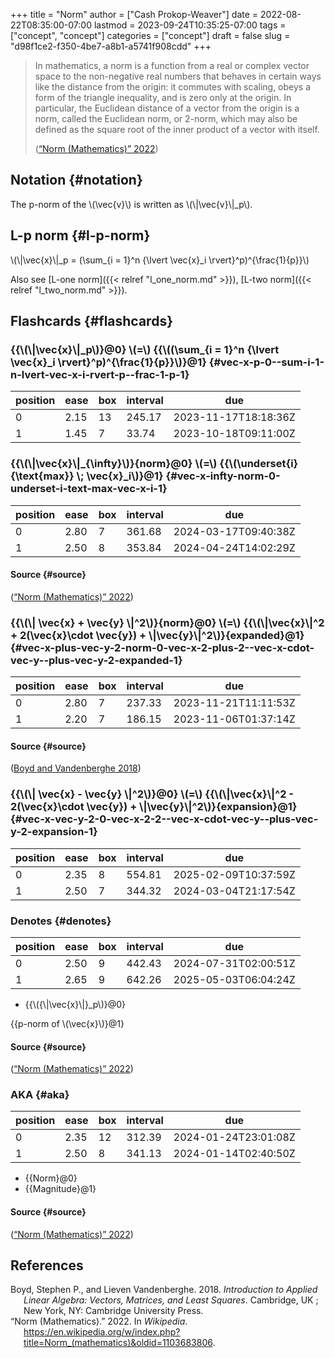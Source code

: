 +++
title = "Norm"
author = ["Cash Prokop-Weaver"]
date = 2022-08-22T08:35:00-07:00
lastmod = 2023-09-24T10:35:25-07:00
tags = ["concept", "concept"]
categories = ["concept"]
draft = false
slug = "d98f1ce2-f350-4be7-a8b1-a5741f908cdd"
+++

> In mathematics, a norm is a function from a real or complex vector space to the non-negative real numbers that behaves in certain ways like the distance from the origin: it commutes with scaling, obeys a form of the triangle inequality, and is zero only at the origin. In particular, the Euclidean distance of a vector from the origin is a norm, called the Euclidean norm, or 2-norm, which may also be defined as the square root of the inner product of a vector with itself.
>
> (<a href="#citeproc_bib_item_2">“Norm (Mathematics)” 2022</a>)


## Notation {#notation}

The p-norm of the \\(\vec{v}\\) is written as \\(\\|\vec{v}\\|\_p\\).


## L-p norm {#l-p-norm}

\\(\\|\vec{x}\\|\_p = (\sum\_{i = 1}^n {\lvert \vec{x}\_i \rvert}^p)^{\frac{1}{p}}\\)

Also see [L-one norm]({{< relref "l_one_norm.md" >}}), [L-two norm]({{< relref "l_two_norm.md" >}}).


## Flashcards {#flashcards}


### {{\\(\\|\vec{x}\\|\_p\\)}@0} \\(=\\) {{\\((\sum\_{i = 1}^n {\lvert \vec{x}\_i \rvert}^p)^{\frac{1}{p}}\\)}@1} {#vec-x-p-0--sum-i-1-n-lvert-vec-x-i-rvert-p--frac-1-p-1}

| position | ease | box | interval | due                  |
|----------|------|-----|----------|----------------------|
| 0        | 2.15 | 13  | 245.17   | 2023-11-17T18:18:36Z |
| 1        | 1.45 | 7   | 33.74    | 2023-10-18T09:11:00Z |


### {{\\(\\|\vec{x}\\|\_{\infty}\\)}{norm}@0} \\(=\\) {{\\(\underset{i}{\text{max}} \\; \vec{x}\_i\\)}@1} {#vec-x-infty-norm-0-underset-i-text-max-vec-x-i-1}

| position | ease | box | interval | due                  |
|----------|------|-----|----------|----------------------|
| 0        | 2.80 | 7   | 361.68   | 2024-03-17T09:40:38Z |
| 1        | 2.50 | 8   | 353.84   | 2024-04-24T14:02:29Z |


#### Source {#source}

(<a href="#citeproc_bib_item_2">“Norm (Mathematics)” 2022</a>)


### {{\\(\\| \vec{x} + \vec{y} \\|^2\\)}{norm}@0} \\(=\\) {{\\(\\|\vec{x}\\|^2 + 2(\vec{x}\cdot \vec{y}) + \\|\vec{y}\\|^2\\)}{expanded}@1} {#vec-x-plus-vec-y-2-norm-0-vec-x-2-plus-2--vec-x-cdot-vec-y--plus-vec-y-2-expanded-1}

| position | ease | box | interval | due                  |
|----------|------|-----|----------|----------------------|
| 0        | 2.80 | 7   | 237.33   | 2023-11-21T11:11:53Z |
| 1        | 2.20 | 7   | 186.15   | 2023-11-06T01:37:14Z |


#### Source {#source}

(<a href="#citeproc_bib_item_1">Boyd and Vandenberghe 2018</a>)


### {{\\(\\| \vec{x} - \vec{y} \\|^2\\)}@0} \\(=\\) {{\\(\\|\vec{x}\\|^2 - 2(\vec{x}\cdot \vec{y}) + \\|\vec{y}\\|^2\\)}{expansion}@1} {#vec-x-vec-y-2-0-vec-x-2-2--vec-x-cdot-vec-y--plus-vec-y-2-expansion-1}

| position | ease | box | interval | due                  |
|----------|------|-----|----------|----------------------|
| 0        | 2.35 | 8   | 554.81   | 2025-02-09T10:37:59Z |
| 1        | 2.50 | 7   | 344.32   | 2024-03-04T21:17:54Z |


### Denotes {#denotes}

| position | ease | box | interval | due                  |
|----------|------|-----|----------|----------------------|
| 0        | 2.50 | 9   | 442.43   | 2024-07-31T02:00:51Z |
| 1        | 2.65 | 9   | 642.26   | 2025-05-03T06:04:24Z |

-   {{\\({\\|\vec{x}\\|}\_p\\)}@0}

{{p-norm of \\(\vec{x}\\)}@1}


#### Source {#source}

(<a href="#citeproc_bib_item_2">“Norm (Mathematics)” 2022</a>)


### AKA {#aka}

| position | ease | box | interval | due                  |
|----------|------|-----|----------|----------------------|
| 0        | 2.35 | 12  | 312.39   | 2024-01-24T23:01:08Z |
| 1        | 2.50 | 8   | 341.13   | 2024-01-14T02:40:50Z |

-   {{Norm}@0}
-   {{Magnitude}@1}


#### Source {#source}

(<a href="#citeproc_bib_item_2">“Norm (Mathematics)” 2022</a>)

## References

<style>.csl-entry{text-indent: -1.5em; margin-left: 1.5em;}</style><div class="csl-bib-body">
  <div class="csl-entry"><a id="citeproc_bib_item_1"></a>Boyd, Stephen P., and Lieven Vandenberghe. 2018. <i>Introduction to Applied Linear Algebra: Vectors, Matrices, and Least Squares</i>. Cambridge, UK ; New York, NY: Cambridge University Press.</div>
  <div class="csl-entry"><a id="citeproc_bib_item_2"></a>“Norm (Mathematics).” 2022. In <i>Wikipedia</i>. <a href="https://en.wikipedia.org/w/index.php?title=Norm_(mathematics)&oldid=1103683806">https://en.wikipedia.org/w/index.php?title=Norm_(mathematics)&#38;oldid=1103683806</a>.</div>
</div>
